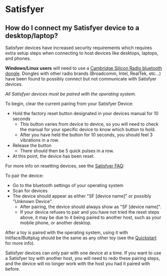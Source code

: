 # Satisfyer

## How do I connect my Satisfyer device to a desktop/laptop?

Satisfyer devices have increased security requirements which requires extra setup steps when connecting to host devices like desktops, laptops, and phones.

**Windows/Linux users** will need to use a [Cambridge Silicon Radio bluetooth dongle](/docs/intiface-central/hardware/bluetooth). Dongles with other radio brands (Broadcomm, Intel, RealTek, etc...) have been found to possibly connect but not communicate with Satisfyer devices.

_All Satisfyer devices must be paired with the operating system._ 

To begin, clear the current pairing from your Satisfyer Device:

- Hold the factory reset button designated in your devices manual for 10 seconds
  - This button varies from device to device, so you will need to check the manual for your specific
    device to know which button to hold.
  - After you have held the button for 10 seconds, you should feel 3 vibrations in a row. 
- Release the button
  - There should then be 5 quick pulses in a row.
- At this point, the device has been reset.

For more info on resetting devices, see the [Satisfyer FAQ](https://us.satisfyer.com/us/faq/): 

To pair the device:

- Go to the bluetooth settings of your operating system
- Scan for devices
- The device should appear as either "SF [device name]" or possibly "Unknown Device".
  - After pairing, the device should always show as "SF [device name]".
  - If your device refuses to pair and you have not tried the reset steps above, it may be due to it
    being paired to another host, such as your mobile phone, or another desktop.

After a toy is paired with the operating system, using it with Intiface/Buttplug should be the same as any other toy (see the [Quickstart](/docs/intiface-central/quickstart) for more info). 

Satisfyer devices can only pair with one device at a time. If you want to use a Satisfyer toy with another host, you will need to redo these pairing steps, and the device will no longer work with the host you had it paired with before.